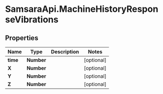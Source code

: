 # SamsaraApi.MachineHistoryResponseVibrations

## Properties
Name | Type | Description | Notes
------------ | ------------- | ------------- | -------------
**time** | **Number** |  | [optional] 
**X** | **Number** |  | [optional] 
**Y** | **Number** |  | [optional] 
**Z** | **Number** |  | [optional] 



